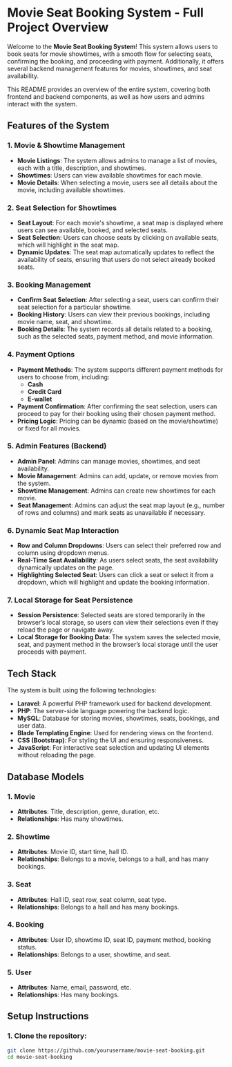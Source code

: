 # Movie Seat Booking System - Full Project Overview

Welcome to the **Movie Seat Booking System**! This system allows users to book seats for movie showtimes, with a smooth flow for selecting seats, confirming the booking, and proceeding with payment. Additionally, it offers several backend management features for movies, showtimes, and seat availability.

This README provides an overview of the entire system, covering both frontend and backend components, as well as how users and admins interact with the system.

## Features of the System

### **1. Movie & Showtime Management**

   - **Movie Listings**: The system allows admins to manage a list of movies, each with a title, description, and showtimes.
   - **Showtimes**: Users can view available showtimes for each movie.
   - **Movie Details**: When selecting a movie, users see all details about the movie, including available showtimes.

### **2. Seat Selection for Showtimes**
   
   - **Seat Layout**: For each movie's showtime, a seat map is displayed where users can see available, booked, and selected seats.
   - **Seat Selection**: Users can choose seats by clicking on available seats, which will highlight in the seat map.
   - **Dynamic Updates**: The seat map automatically updates to reflect the availability of seats, ensuring that users do not select already booked seats.

### **3. Booking Management**
   
   - **Confirm Seat Selection**: After selecting a seat, users can confirm their seat selection for a particular showtime.
   - **Booking History**: Users can view their previous bookings, including movie name, seat, and showtime.
   - **Booking Details**: The system records all details related to a booking, such as the selected seats, payment method, and movie information.

### **4. Payment Options**
   
   - **Payment Methods**: The system supports different payment methods for users to choose from, including:
     - **Cash**
     - **Credit Card**
     - **E-wallet**
   - **Payment Confirmation**: After confirming the seat selection, users can proceed to pay for their booking using their chosen payment method.
   - **Pricing Logic**: Pricing can be dynamic (based on the movie/showtime) or fixed for all movies.

### **5. Admin Features (Backend)**
   
   - **Admin Panel**: Admins can manage movies, showtimes, and seat availability.
   - **Movie Management**: Admins can add, update, or remove movies from the system.
   - **Showtime Management**: Admins can create new showtimes for each movie.
   - **Seat Management**: Admins can adjust the seat map layout (e.g., number of rows and columns) and mark seats as unavailable if necessary.

### **6. Dynamic Seat Map Interaction**
   
   - **Row and Column Dropdowns**: Users can select their preferred row and column using dropdown menus.
   - **Real-Time Seat Availability**: As users select seats, the seat availability dynamically updates on the page.
   - **Highlighting Selected Seat**: Users can click a seat or select it from a dropdown, which will highlight and update the booking information.

### **7. Local Storage for Seat Persistence**
   
   - **Session Persistence**: Selected seats are stored temporarily in the browser’s local storage, so users can view their selections even if they reload the page or navigate away.
   - **Local Storage for Booking Data**: The system saves the selected movie, seat, and payment method in the browser’s local storage until the user proceeds with payment.

## Tech Stack

The system is built using the following technologies:

- **Laravel**: A powerful PHP framework used for backend development.
- **PHP**: The server-side language powering the backend logic.
- **MySQL**: Database for storing movies, showtimes, seats, bookings, and user data.
- **Blade Templating Engine**: Used for rendering views on the frontend.
- **CSS (Bootstrap)**: For styling the UI and ensuring responsiveness.
- **JavaScript**: For interactive seat selection and updating UI elements without reloading the page.

## Database Models

### **1. Movie**
   - **Attributes**: Title, description, genre, duration, etc.
   - **Relationships**: Has many showtimes.
   
### **2. Showtime**
   - **Attributes**: Movie ID, start time, hall ID.
   - **Relationships**: Belongs to a movie, belongs to a hall, and has many bookings.

### **3. Seat**
   - **Attributes**: Hall ID, seat row, seat column, seat type.
   - **Relationships**: Belongs to a hall and has many bookings.

### **4. Booking**
   - **Attributes**: User ID, showtime ID, seat ID, payment method, booking status.
   - **Relationships**: Belongs to a user, showtime, and seat.

### **5. User**
   - **Attributes**: Name, email, password, etc.
   - **Relationships**: Has many bookings.

## Setup Instructions

### 1. Clone the repository:
```bash
git clone https://github.com/yourusername/movie-seat-booking.git
cd movie-seat-booking
